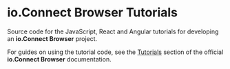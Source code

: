 # io.Connect Browser Tutorials

Source code for the JavaScript, React and Angular tutorials for developing an **io.Connect Browser** project.

For guides on using the tutorial code, see the [Tutorials](https://docs.interop.io/browser/tutorials/javascript/index.html) section of the official **io.Connect Browser** documentation.